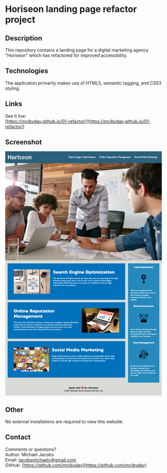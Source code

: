 # Horiseon landing page refactor project

## Description
<p>This repository contains a landing page for a digital marketing agency "Horiseon" which has refactored for improved accessibility.

## Technologies
<p>The application primarily makes use of HTML5, semantic tagging, and CSS3 styling.

## Links
See it live:<br> [https://mcjbyday.github.io/01-refactor/](https://mcjbyday.github.io/01-refactor/)

    
## Screenshot
![Webpage Screenshot](/assets/screenshots/Screenshot-Horiseon-Social-Solution-Services-Home.png)

## Other
<p>No external installations are required to view this website. 

## Contact
Comments or questions? <br>
Author: Michael Jacobs <br>
Email: jacobsmichaelc@gmail.com <br>
GitHub: [https://github.com/mcjbyday](https://github.com/mcjbyday) <br>